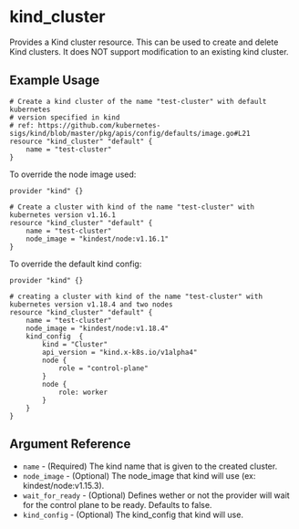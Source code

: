 # kind_cluster

Provides a Kind cluster resource. This can be used to create and delete Kind
clusters. It does NOT support modification to an existing kind cluster.

## Example Usage

```hcl
# Create a kind cluster of the name "test-cluster" with default kubernetes
# version specified in kind
# ref: https://github.com/kubernetes-sigs/kind/blob/master/pkg/apis/config/defaults/image.go#L21
resource "kind_cluster" "default" {
    name = "test-cluster"
}
```

To override the node image used:

```hcl
provider "kind" {}

# Create a cluster with kind of the name "test-cluster" with kubernetes version v1.16.1
resource "kind_cluster" "default" {
    name = "test-cluster"
    node_image = "kindest/node:v1.16.1"
}
```

To override the default kind config:

```hcl
provider "kind" {}

# creating a cluster with kind of the name "test-cluster" with kubernetes version v1.18.4 and two nodes
resource "kind_cluster" "default" {
    name = "test-cluster"
    node_image = "kindest/node:v1.18.4"
    kind_config  {
        kind = "Cluster"
        api_version = "kind.x-k8s.io/v1alpha4"
        node {
            role = "control-plane"
        }
        node {
            role: worker
        }
    }
}
```

## Argument Reference

* `name` - (Required) The kind name that is given to the created cluster.
* `node_image` - (Optional) The node_image that kind will use (ex: kindest/node:v1.15.3).
* `wait_for_ready` - (Optional) Defines wether or not the provider will wait for the control plane to be ready. Defaults to false.
* `kind_config` - (Optional) The kind_config that kind will use.

